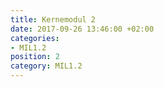 ```yaml
---
title: Kernemodul 2
date: 2017-09-26 13:46:00 +02:00
categories:
- MIL1.2
position: 2
category: MIL1.2
---
```


